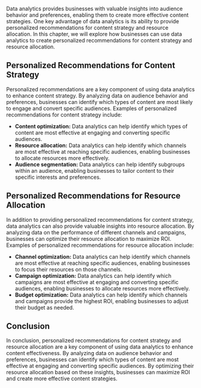 
Data analytics provides businesses with valuable insights into audience behavior and preferences, enabling them to create more effective content strategies. One key advantage of data analytics is its ability to provide personalized recommendations for content strategy and resource allocation. In this chapter, we will explore how businesses can use data analytics to create personalized recommendations for content strategy and resource allocation.

Personalized Recommendations for Content Strategy
-------------------------------------------------

Personalized recommendations are a key component of using data analytics to enhance content strategy. By analyzing data on audience behavior and preferences, businesses can identify which types of content are most likely to engage and convert specific audiences. Examples of personalized recommendations for content strategy include:

* **Content optimization:** Data analytics can help identify which types of content are most effective at engaging and converting specific audiences.
* **Resource allocation:** Data analytics can help identify which channels are most effective at reaching specific audiences, enabling businesses to allocate resources more effectively.
* **Audience segmentation:** Data analytics can help identify subgroups within an audience, enabling businesses to tailor content to their specific interests and preferences.

Personalized Recommendations for Resource Allocation
----------------------------------------------------

In addition to providing personalized recommendations for content strategy, data analytics can also provide valuable insights into resource allocation. By analyzing data on the performance of different channels and campaigns, businesses can optimize their resource allocation to maximize ROI. Examples of personalized recommendations for resource allocation include:

* **Channel optimization:** Data analytics can help identify which channels are most effective at reaching specific audiences, enabling businesses to focus their resources on those channels.
* **Campaign optimization:** Data analytics can help identify which campaigns are most effective at engaging and converting specific audiences, enabling businesses to allocate resources more effectively.
* **Budget optimization:** Data analytics can help identify which channels and campaigns provide the highest ROI, enabling businesses to adjust their budget as needed.

Conclusion
----------

In conclusion, personalized recommendations for content strategy and resource allocation are a key component of using data analytics to enhance content effectiveness. By analyzing data on audience behavior and preferences, businesses can identify which types of content are most effective at engaging and converting specific audiences. By optimizing their resource allocation based on these insights, businesses can maximize ROI and create more effective content strategies.
